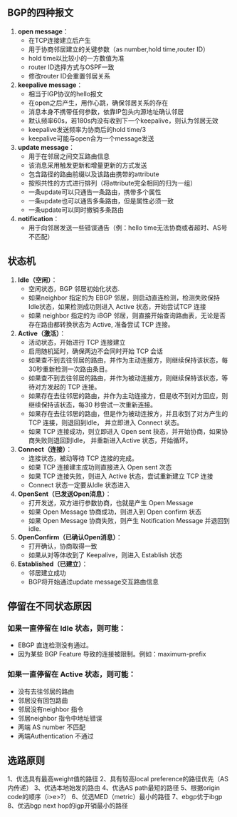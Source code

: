 ## BGP的四种报文
1. **open message**：
	- 在TCP连接建立后产生
	- 用于协商邻居建立的关键参数（as number,hold time,router ID）
	- hold time以比较小的一方数值为准
	- router ID选择方式与OSPF一致
	- 修改router ID会重置邻居关系
2. **keepalive message**：
	- 相当于IGP协议的hello报文
	- 在open之后产生，用作心跳，确保邻居关系的存在
	- 消息本身不携带任何参数，依靠IP包头内源地址确认邻居
	- 默认频率60s，若180s内没有收到下一个keepalive，则认为邻居无效
	- keepalive发送频率为协商后的hold time/3
	- keepalive可能与open合为一个message发送
3. **update message**：
	- 用于在邻居之间交互路由信息
	- 该消息采用触发更新和增量更新的方式发送
	- 包含路径的路由前缀以及该路由携带的attribute
	- 按照共性的方式进行排列（将attribute完全相同的归为一组）
	- 一条update可以只通告一条路由，携带多个属性
	- 一条update也可以通告多条路由，但是属性必须一致
	- 一条update可以同时撤销多条路由
4. **notification**：
	- 用于向邻居发送一些错误通告（例：hello time无法协商或者超时、AS号不匹配）

## 状态机

1. **Idle（空闲）**：
   - 空闲状态，BGP 邻居初始化状态.
   - 如果neighbor 指定的为 EBGP 邻居，则启动直连检测，检测失败保持 Idle状态，如果检测成功则进入 Active 状态，开始尝试TCP 连接
   - 如果 neighbor 指定的为 iBGP 邻居，则直接开始查询路由表，无论是否存在路由都转换状态为 Active, 准备尝试 TCP 连接。
2. **Active（激活）**：
   - 活动状态，开始进行 TCP 连接建立
   - 启用随机延时，确保两边不会同时开始 TCP 会话
   - 如果查不到去往邻居的路由，并作为主动连接方，则继续保持该状态，每30秒重新检测一次路由条目。
   - 如果查不到去往邻居的路由，并作为被动连接方，则继续保特该状态，等待对方发起的 TCP 连接。
   - 如果存在去往邻居的路由，并作为主动连接方，但是收不到对方回应，则继续保持该状态，每30 秒尝试一次重新连接。
   - 如果存在去往邻居的路由，但是作为被动连按方，并且收到了对方产生的TCP 连接，则退回到ldle， 并立即进入 Connect 状态。
   - 如果 TCP 连接成功，则立即进入 Open sent 抉态，并开始协商，如果协商失败则退回到ldle， 并重新进入Active 状态，开始循环。
3. **Connect（连接）**：
   - 连接状态，被动等待 TCP 连接的完成。
   - 如果 TCP 连接建主成功则直接进入 Open sent 次态
   - 如果 TCP 连接失败，则进入 Active 状态，尝试重新建立 TCP 连接
   - Connect 状态一定要从ldle 状态进入
4. **OpenSent（已发送Open消息）**：
   - 打开发送，双方进行参数协商，也就是产生 Open Message
   - 如果 Open Message 协商成功，则进入到 Open confirm 状态
   - 如果 Open Message 协商失败，则产生 Notification Message 并退回到 idle.
5. **OpenConfirm（已确认Open消息）**：
   - 打开确认，协商取得一致
   - 如果从对等体收到了 Keepalive，则进入 Establish 状态
6. **Established（已建立）**：
   - 邻居建立成功
   - BGP将开始通过update message交互路由信息

## 停留在不同状态原因

### 如果一直停留在 ldle 状态，则可能：
- EBGP 直连检测没有通过。
- 因为某些 BGP Feature 导致的连接被限制。例如：maximum-prefix
### 如果一直停留在 Active 状态，则可能：
- 没有去往邻居的路由
- 邻居没有回包路曲
- 邻居没有neighbor 指令
- 邻居neighbor 指令中地址错误
- 两端 AS number 不匹配
- 两端Authentication 不通过


## 选路原则
1、优选具有最高weight值的路径
2、具有较高local preference的路径优先（AS内传递）
3、优选本地始发的路由
4、优选AS path最短的路径
5、根据origin code的顺序（i>e>?）
6、优选MED（metric）最小的路径
7、ebgp优于ibgp
8、优选bgp next hop的igp开销最小的路径

